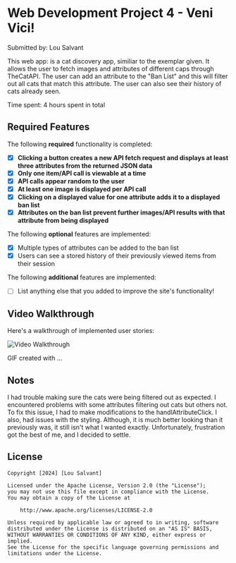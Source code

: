 # Web Development Project 4 - Veni Vici!

Submitted by: Lou Salvant

This web app: is a cat discovery app, similiar to the exemplar given. It allows the user to fetch images and attributes of different caps through TheCatAPI. The user can add an attribute to the "Ban List" and this will filter out all cats that match this attribute. The user can also see their history of cats already seen.

Time spent: 4 hours spent in total

## Required Features

The following **required** functionality is completed:

- [x] **Clicking a button creates a new API fetch request and displays at least three attributes from the returned JSON data**
- [x] **Only one item/API call is viewable at a time**
- [x] **API calls appear random to the user**
- [x] **At least one image is displayed per API call**
- [x] **Clicking on a displayed value for one attribute adds it to a displayed ban list**
- [x] **Attributes on the ban list prevent further images/API results with that attribute from being displayed**

The following **optional** features are implemented:

- [x] Multiple types of attributes can be added to the ban list
- [x] Users can see a stored history of their previously viewed items from their session

The following **additional** features are implemented:

* [ ] List anything else that you added to improve the site's functionality!

## Video Walkthrough

Here's a walkthrough of implemented user stories:

<img src='https://media0.giphy.com/media/v1.Y2lkPTc5MGI3NjExd3FkZHlqZ25sZnZ5NTdneGFiaWxvZGQ2ZHpsM3dkbHA2aW9iaG93ZiZlcD12MV9pbnRlcm5hbF9naWZfYnlfaWQmY3Q9Zw/mR2iAHvGX9DcZb9D8y/giphy.gif' title='Video Walkthrough' width='' alt='Video Walkthrough' />

<!-- Replace this with whatever GIF tool you used! -->
GIF created with ...  
<!-- Recommended tools:
[Kap](https://getkap.co/) for macOS
[ScreenToGif](https://www.screentogif.com/) for Windows
[peek](https://github.com/phw/peek) for Linux. -->

## Notes

I had trouble making sure the cats were being filtered out as expected. I encountered problems with some attributes filtering out cats but others not. To fix this issue, I had to make modifications to the handlAttributeClick. I also, had issues with the styling. Although, it is much better looking than it previously was, it still isn't what I wanted exactly. Unfortunately, frustration got the best of me, and I decided to settle.

## License

    Copyright [2024] [Lou Salvant]

    Licensed under the Apache License, Version 2.0 (the "License");
    you may not use this file except in compliance with the License.
    You may obtain a copy of the License at

        http://www.apache.org/licenses/LICENSE-2.0

    Unless required by applicable law or agreed to in writing, software
    distributed under the License is distributed on an "AS IS" BASIS,
    WITHOUT WARRANTIES OR CONDITIONS OF ANY KIND, either express or implied.
    See the License for the specific language governing permissions and
    limitations under the License.